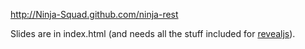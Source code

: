 http://Ninja-Squad.github.com/ninja-rest

Slides are in index.html (and needs all the stuff included for [revealjs](http://lab.hakim.se/reveal-js/)).
